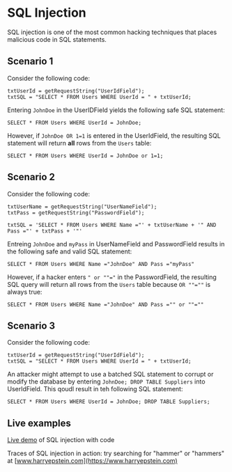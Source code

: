 # SQL Injection


SQL injection is one of the most common hacking techniques that places malicious code in SQL statements.


## Scenario 1


Consider the following code:
~~~
txtUserId = getRequestString("UserIdField");
txtSQL = "SELECT * FROM Users WHERE UserId = " + txtUserId;
~~~


Entering `JohnDoe` in the UserIDField yields the following safe SQL statement:
~~~
SELECT * FROM Users WHERE UserId = JohnDoe;
~~~


However, if `JohnDoe OR 1=1` is entered in the UserIdField, the resulting SQL statement will return **all** rows from the `Users` table:
~~~
SELECT * FROM Users WHERE UserId = JohnDoe or 1=1;
~~~


## Scenario 2

Consider the following code:
~~~
txtUserName = getRequestString("UserNameField");
txtPass = getRequestString("PasswordField");

txtSQL = 'SELECT * FROM Users WHERE Name ="' + txtUserName + '" AND Pass ="' + txtPass + '"'
~~~

Entreing `JohnDoe` and `myPass` in UserNameField and PasswordField results in the following safe and valid SQL statement:

~~~
SELECT * FROM Users WHERE Name ="JohnDoe" AND Pass ="myPass"
~~~

However, if a hacker enters `" or ""="` in the PasswordField, the resulting SQL query will return all rows from the `Users` table because `OR ""=""` is always true:

~~~
SELECT * FROM Users WHERE Name ="JohnDoe" AND Pass ="" or ""=""
~~~


## Scenario 3

Consider the following code:
~~~
txtUserId = getRequestString("UserIdField");
txtSQL = "SELECT * FROM Users WHERE UserId = " + txtUserId;
~~~

An attacker might attempt to use a batched SQL statement to corrupt or modify the database by entering `JohnDoe; DROP TABLE Suppliers` into UserIdField. This qoudl result in teh following SQL statement:
~~~
SELECT * FROM Users WHERE UserId = JohnDoe; DROP TABLE Suppliers;
~~~


## Live examples

[Live demo](https://www.codingame.com/playgrounds/154/sql-injection-demo/sql-injection)  of SQL injection with code

Traces of SQL injection in action: try searching for "hammer" or "hammers" at [www.harryepstein.com](https://www.harryepstein.com)